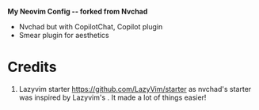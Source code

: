 **My Neovim Config -- forked from Nvchad**
- Nvchad but with CopilotChat, Copilot plugin
- Smear plugin for aesthetics

# Credits

1) Lazyvim starter https://github.com/LazyVim/starter as nvchad's starter was inspired by Lazyvim's . It made a lot of things easier!
